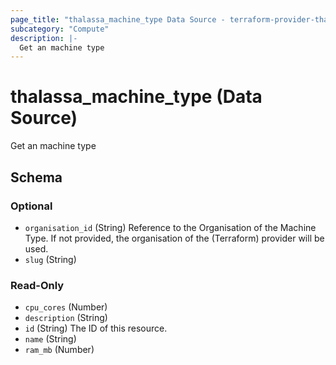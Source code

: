 ```yaml
---
page_title: "thalassa_machine_type Data Source - terraform-provider-thalassa"
subcategory: "Compute"
description: |-
  Get an machine type
---
```


# thalassa_machine_type (Data Source)

Get an machine type



<!-- schema generated by tfplugindocs -->
## Schema

### Optional

- `organisation_id` (String) Reference to the Organisation of the Machine Type. If not provided, the organisation of the (Terraform) provider will be used.
- `slug` (String)

### Read-Only

- `cpu_cores` (Number)
- `description` (String)
- `id` (String) The ID of this resource.
- `name` (String)
- `ram_mb` (Number)
